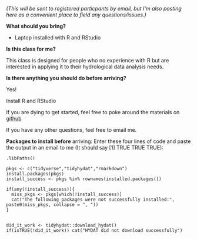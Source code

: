 *(This will be sent to registered particpants by email, but I'm also posting here as a convenient place to field any questions/issues.)*


**What should you bring?**
 - Laptop installed with R and RStudio


**Is this class for me?**

This class is designed for people who no experience with R but are interested in applying it to their hydrological data analysis needs. 

**Is there anything you should do before arriving?**

Yes!

Install R and RStudio

If you are dying to get started, feel free to poke around the materials on [github](https://github.com/bcgov/intro-to-tidyhydat-and-tidyverse)

If you have any other questions, feel free to email me. 

**Packages to install before** arriving:
Enter these four lines of code and paste the output in an email to me (It should say [1] TRUE TRUE TRUE):

```
.libPaths()

pkgs <- c("tidyverse","tidyhydat","rmarkdown")
install.packages(pkgs)
install_success <- pkgs %in% rownames(installed.packages())

if(any(!install_success)){
  miss_pkgs <- pkgs[which(!install_success)]
  cat("The following packages were not successfully installed:", paste0(miss_pkgs, collapse = ", "))
}


did_it_work <- tidyhydat::download_hydat()
if(isTRUE(!did_it_work)) cat("HYDAT did not download successfully")
```





